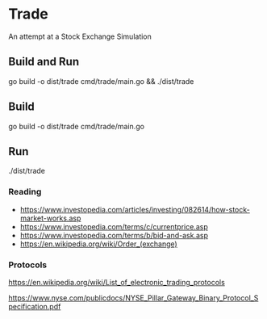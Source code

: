 # Trade

An attempt at a Stock Exchange Simulation

## Build and Run

go build -o dist/trade cmd/trade/main.go && ./dist/trade

## Build

go build -o dist/trade cmd/trade/main.go

## Run

./dist/trade

### Reading

- https://www.investopedia.com/articles/investing/082614/how-stock-market-works.asp
- https://www.investopedia.com/terms/c/currentprice.asp
- https://www.investopedia.com/terms/b/bid-and-ask.asp
- https://en.wikipedia.org/wiki/Order_(exchange)

### Protocols

https://en.wikipedia.org/wiki/List_of_electronic_trading_protocols

https://www.nyse.com/publicdocs/NYSE_Pillar_Gateway_Binary_Protocol_Specification.pdf
